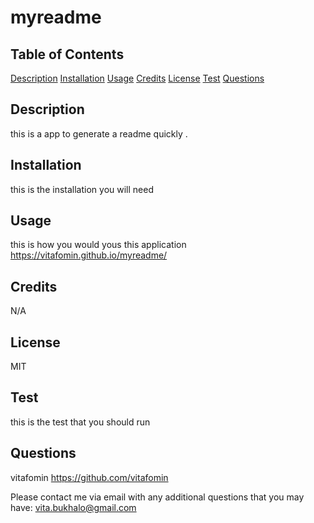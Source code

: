 # myreadme

## Table of Contents
[Description](https://vitafomin.github.io/myreadme##description) 
[Installation](https://vitafomin.github.io/myreadme##installation)
[Usage](https://vitafomin.github.io/myreadme##usage)
[Credits](https://vitafomin.github.io/myreadme##credits) 
[License](https://vitafomin.github.io/myreadme##license) 
[Test](https://vitafomin.github.io/myreadme##test)
[Questions](https://vitafomin.github.io/myreadme##questions)

## Description

this is a app to generate a readme quickly .   

## Installation

this is the installation you will need

## Usage

this is how you would yous this application
https://vitafomin.github.io/myreadme/

## Credits

N/A

## License

MIT

## Test 

this is the test that you should run 

## Questions

vitafomin
https://github.com/vitafomin

Please contact me via email with any additional questions that you may have:
vita.bukhalo@gmail.com
